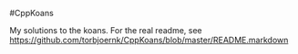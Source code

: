 #CppKoans

My solutions to the koans. For the real readme, see https://github.com/torbjoernk/CppKoans/blob/master/README.markdown
